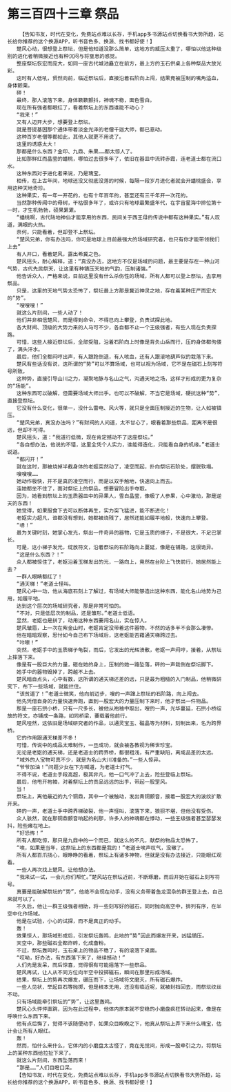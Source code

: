 # 第三百四十三章 祭品
        【告知书友，时代在变化，免费站点难以长存，手机app多书源站点切换看书大势所趋，站长给你推荐的这个换源APP，听书音色多、换源、找书都好使！】
       楚风心动，很想登上祭坛，但是他知道没那么简单，这地方的威压太重了，哪怕以他这种级别的进化者稍微接近也有种沉闷与将窒息的感觉。
       整座祭坛恢宏而庞大，如同一座古代城池矗立在前方，最上方的玉石供桌上各种祭品大放光彩。
       这时有人低吼，贸然向前，临近祭坛后，直接沿着石阶向上闯，结果竟被压制的嘴角溢血，身体颤栗。
       砰！
       最终，那人滚落下来，身体簌簌颤抖，神魂不稳，面色雪白。
       现在所有强者都眼红了，看着祭坛上的东西谁能不动心？
       “我来！”
       又有人迈开大步，想要登上祭坛。
       就是菩提基因那个通体带着淡金光泽的老僧千迦大师，都已意动。
       这种百岁老僧等都如此，其他人就更不用说了。
       这里的诱惑太大！
       那都是什么东西？金印、九鼎、朱果……都太惊人了。
       比如那鲜红而晶莹的蟠桃，哪怕过去很多年了，依旧在器皿中流转赤霞，连老道士都在流口水。
       这种东西对于进化者来说，乃是瑰宝。
       相传，在上古年间，地球还没又彻底没落的时候，每隔一段岁月进化者就会开蟠桃盛会，享用这种天地奇珍。
       这种果实，有一年一开花的，也有十年百年的，甚至还有三千年开一次花的。
       当然那种传闻中的母树，干枯很多年了，或许只有地球最繁盛年代，在宇宙星海中排位第十一时，才生机勃勃，硕果累累。
       “蟠桃啊，古代陆地神仙才能享用的东西，民间关于西王母的传说中都有这种果实。”有人叹道，满眼的火热。
       奈何，只能看着，但却登不上祭坛。
       “楚风兄弟，你有办法吗，你可是地球上目前最强大的场域研究者，也只有你才能带领我们上去”
       有人开口，看着楚风，露出希冀之色。
       楚风摇头，耐心解释，道：“真没办法，这地方不仅是场域的问题，最主要是存在一种山河气势，古代先民祭天，让这里有种镇压天地的气韵，压制诸强。”
       他告诉众人，严格来说，目前这里没有什么杀伤性的场域，所有人都可以登上祭坛，去享用祭品。
       只是，这里的天地气势太恐怖了，祭坛最上方那是冀近神灵之地，存在着某种庄严而宏大的“势”。
       “嗖嗖嗖！”
       就这么片刻间，一些人动了！
       他们并非相信楚风，而是得到命令，不得已向上攀登，负责试探此地。
       各大财阀、顶级的大势力来的人马可不少，各自都不止一个王级强者，有些人现在负责探路。
       可惜，这些人接近祭坛后，全部受阻，沿着石阶向上时像是背负山岳而行，压的身体都佝偻了，满头汗水。
       最后，他们全都闷哼出声，有人踉跄倒退，有人咳血，还有人跟滚地葫芦似的栽落下来。
       楚风有些话没有说，这所谓的“势”可以不算场域，也可以视为场域，它不是在磁石上刻写符号所致。
       这种势，直接引导山川之力，凝聚地脉与名山之气，沟通天地之场，这样才形成的更为复杂的“场能”。
       这种东西可以破解，但需要场域大师出手。也可以不破解，不当它是场域，硬抗这种“势”，直接登祭坛。
       它没有什么变化，很单一，没什么雷电、风火等，就只是全面压制接近的生物，让人如被镇压。
       “楚风兄弟，真没办法吗？”有财阀的人问道，太不甘心了，眼看着那些祭品，距离不是很远，但却不可得。
       楚风摇头，道：“我道行低微，现在肯定撼动不了这座祭坛。”
       “各自想办法，他说的不错，这里全凭个人实力，谁能得造化，只能看自身的机缘。”老道士说道。
       “都闪开！”
       就在这时，那被烧掉半截身体的老妪突然动了，凌空而起，扑向祭坛石阶处，摆脱软塌。
       嗖嗖嗖……
       她动作极快，并不是真的凌空而行，而是以双手触地，快速向上而去。
       连她都坐不住了，面对祭坛上的祭品，想要冒险出手夺取。
       因为，她看到祭坛上的玉质器皿中的异果人，雪白晶莹，像极了人参果，心中激动，那是逆天的东西！
       她觉得，如果服食下去可以断体再生，实力突飞猛进，能不断进化！
       老妪实力超凡，谁都没有想到，她都被烧残了，居然还能如履平地般，快速向上攀登。
       “哧！”
       最为关键时刻，她掌心发光，祭出一件奇异的器物，它是玉质的梯子，不是很大，不足巴掌长。
       可是，这小梯子发光，绽放符文，沿着祭坛的石阶路向上蔓延，像是在铺路，这很诡异。
       “这是什么东西？！”
       众人都被惊住了，老妪沿着玉梯发出的光，一路向上，竟然在台阶上飞快前行，她居然能上去？
       一群人眼睛都红了！
       “通天梯！”老道士怪叫。
       楚风心中一动，他从海底石刻上了解过，有场域大师能够造出这种东西，能化名山地势为己用，如履平地。
       达到这个层次的场域研究者，那是非常可怕的。
       “不对，只是低层次的制品，还是雏形。”老道士低语。
       显然，老妪也是拼了，动用这种东西要闯名山，实在惊人。
       楚风皱眉，上一次在紫金山时，老妪肯定没带着这件器物，不然的话多半不会那么凄惨。
       他在暗暗观察，思忖如今自己布下场域后，这老妪能否藉通天梯跨过去。
       “咔嚓！”
       突然，老妪手中的玉质梯子龟裂，而后，它发出的光辉溃散，老妪一声闷哼，接着，从祭坛上摔落下来。
       像是有一股巨大的力量，砸在她的身上，压制的她一路坠落，砰的一声栽倒在祭坛脚下。
       她手中的器物毁掉了，跨越不上去。
       楚风暗自点头，心中有数，这所谓的通天梯还差的远，只是最为粗糙的入门制品，他稍微研究下，布下一些场域，就能拦住。
       “该贫道了！”老道士微笑，他向前迈步，嗖的一声蹿上祭坛的石阶路，向上闯去。
       他先凭借自身的力量快速奔跑，直到一股宏大的力量压制下来时，他才祭出一件物品。
       那是一座石拱小桥，只有一尺多长，被他从袍袖中取出，嗖的一声，光华蔓延，石拱小桥绽放的符文，亦铺成一条路，如同桥梁，要载着他前行。
       楚风哑然，这依旧是场域研究者的作品，以通灵宝玉、磁晶等为材料，刻制出来，名为跨界桥。
       它的作用跟通天梯差不多！
       可惜，传说中的成品太难制作，一旦成功，就会被各教视为稀世珍宝。
       无论是老妪的通天梯，还是老道士的跨界桥，都很粗浅，有严重缺陷，离成品差的太远。
       “域外的人宝物可真不少，就是为名山大川准备的。”一些人惊异。
       “爷爷加油！”问题少女在下方喊道，为老道士打气。
       不得不说，老道士手段高超，极其非凡，他一口气冲了上去，险些登临上祭坛。
       最后，他甩开袍袖，对着祭坛上的贡品远远的出手，带起一股罡风。
       当！
       祭坛上，离他最近的九个铜鼎，其中一个被触动，发出青铜颤音，接着一股宏大的波纹扩散开来。
       砰的一声，老道士手中跨界梯破裂，他一声怪叫，滚落下来，狼狈不堪，但他没有受伤。
       众人骇然，就在那铜鼎颤音响起的刹那，许多人的神魂都在悸动，一些王级强者甚至瑟瑟发抖，险些瘫在地上。
       “好恐怖！”
       所有人都吃惊，那只是九鼎中的一个而已，就这么的不凡，献祭的物品太恐怖了。
       “唉，如果是当年，这祭坛上的东西都是我的！”老道士唉声叹气，没辙了。
       所有人都百爪挠心，眼睁睁的看着，祭坛上有诸多神物，但就是没有办法接近，只能眼红观看。
       一些人再次找上楚风，让他想办法。
       “我来试一试，一会儿你们帮忙。”楚风站在祭坛近前，不断琢磨，而后开始在磁石上刻写符号。
       真要是能破解祭坛的“势”，他绝不会现在动手，没有义务带着鱼龙混杂的群王登上去，自己来就可以了。
       不久后，他让一群王级强者相助，将一些刻写好的磁石，同时抛向高空中，排列有序，在半空中化作场域。
       他是在试验，小心的试探，而不是真正的动手。
       轰！
       效果惊人，那场域形成后，引发祭坛轰鸣，此地的“势”因此而爆发开来，凶猛镇压。
       天空中，那些磁石全都炸碎，化成齑粉。
       不过，祭坛轰鸣时，玉石桌上的物品不稳了，有的滚落下桌面。
       “哎呦，好办法，有东西落下来了，继续撼动！”
       人们先是发呆，而后惊喜，觉得很有可能摇落下一些祭品。
       楚风再试，让人从不同方位向半空中投掷磁石，瞬间在那里形成场域。
       结果，祭坛上的势再次爆发，碾压而下，让场域符文磨灭，所有磁石爆炸。
       一些人见状，举起巨石等抛掷，但是根本无用，还没有临近呢，就被封挡回去，而祭坛纹丝不动。
       只有场域能牵引祭坛的“势”，让这里轰鸣。
       楚风心头怦怦直跳，因为在此过程中，他体内原本就不安稳的小磨盘疯狂转动起来，像是在呼唤什么东西下来。
       他有点后悔了，觉得不该随便动手，如果众目睽睽之下，他真从祭坛上弄下来什么瑰宝，估计会让所有人眼红。
       轰！
       然而，怕什么来什么，它体内的小磨盘太古怪了，竟在无觉间，形成一股牵引之力，将祭坛上的某种东西给拉扯下来了。
       就这么片刻间，东西坠落而来！
       “那是……”人们目瞪口呆。
       【告知书友，时代在变化，免费站点难以长存，手机app多书源站点切换看书大势所趋，站长给你推荐的这个换源APP，听书音色多、换源、找书都好使！】
